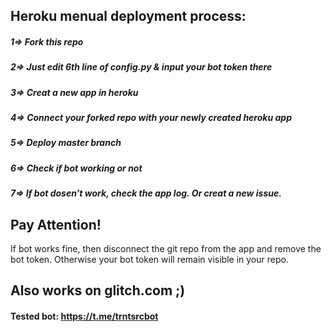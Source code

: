 ## Heroku menual deployment process:
##### 1=> Fork this repo
##### 2=> Just edit 6th line of config.py & input your bot token there
##### 3=> Creat a new app in heroku
##### 4=> Connect your forked repo with your newly created heroku app
##### 5=> Deploy master branch
##### 6=> Check if bot working or not
##### 7=> If bot dosen't work, check the app log. Or creat a new issue.

## Pay Attention!
If bot works fine, then disconnect the git repo from the app and remove the bot token. Otherwise your bot token will remain visible in your repo.


## Also works on glitch.com ;)
#### Tested bot: https://t.me/trntsrcbot
